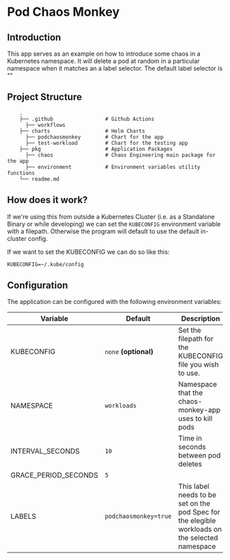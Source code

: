 # Pod Chaos Monkey

## Introduction

This app serves as an example on how to introduce some chaos in a Kubernetes namespace. It will delete a pod at random in a particular namespace when it matches an a label selector. The default label selector is ""

## Project Structure

```shell
    .
    ├── .github                 # Github Actions
      ├── workflows
    ├── charts                  # Helm Charts
      ├── podchaosmonkey        # Chart for the app
      ├── test-workload         # Chart for the testing app
    ├── pkg                     # Application Packages
      ├── chaos                 # Chaos Engineering main package for the app
      ├── environment           # Environment variables utility functions
    └── readme.md
```

## How does it work?

If we're using this from outside a Kubernetes Cluster (i.e. as a Standalone Binary or while developing) we can set the `KUBECONFIG` environment variable with a filepath. Otherwise the program will default to use the default in-cluster config.

If we want to set the KUBECONFIG we can do so like this:

```shell
KUBECONFIG=~/.kube/config
```

## Configuration

The application can be configured with the following environment variables:

| Variable             | Default               | Description                                                                                     |
| -------------------- | --------------------- | ----------------------------------------------------------------------------------------------- |
| KUBECONFIG           | `none` **(optional)** | Set the filepath for the KUBECONFIG file you wish to use.                                       |
| NAMESPACE            | `workloads`           | Namespace that the chaos-monkey-app uses to kill pods                                           |
| INTERVAL_SECONDS     | `10`                  | Time in seconds between pod deletes                                                             |
| GRACE_PERIOD_SECONDS | `5`                   |                                                                                                 |
| LABELS               | `podchaosmonkey=true` | This label needs to be set on the pod Spec for the elegible workloads on the selected namespace |

